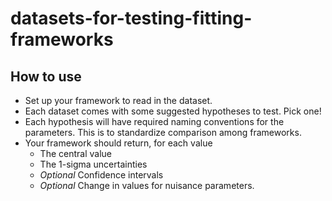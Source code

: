 # datasets-for-testing-fitting-frameworks

## How to use 

* Set up your framework to read in the dataset.
* Each dataset comes with some suggested hypotheses to test. Pick one!
* Each hypothesis will have required naming conventions for the parameters. This is to standardize comparison among frameworks. 
* Your framework should return, for each value
    * The central value
    * The 1-sigma uncertainties
    * *Optional* Confidence intervals
    * *Optional* Change in values for nuisance parameters. 
